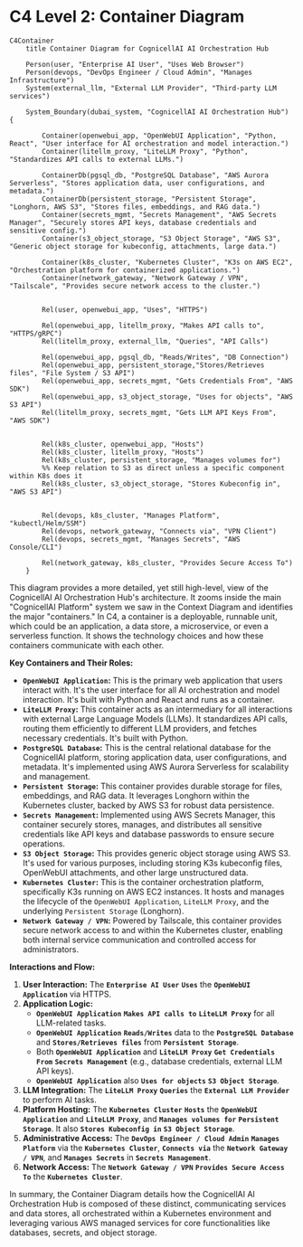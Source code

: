 # C4 Level 2: Container Diagram

```mermaid
C4Container
    title Container Diagram for CognicellAI AI Orchestration Hub

    Person(user, "Enterprise AI User", "Uses Web Browser")
    Person(devops, "DevOps Engineer / Cloud Admin", "Manages Infrastructure")
    System(external_llm, "External LLM Provider", "Third-party LLM services")

    System_Boundary(dubai_system, "CognicellAI AI Orchestration Hub") {

        Container(openwebui_app, "OpenWebUI Application", "Python, React", "User interface for AI orchestration and model interaction.")
        Container(litellm_proxy, "LiteLLM Proxy", "Python", "Standardizes API calls to external LLMs.")

        ContainerDb(pgsql_db, "PostgreSQL Database", "AWS Aurora Serverless", "Stores application data, user configurations, and metadata.")
        ContainerDb(persistent_storage, "Persistent Storage", "Longhorn, AWS S3", "Stores files, embeddings, and RAG data.")
        Container(secrets_mgmt, "Secrets Management", "AWS Secrets Manager", "Securely stores API keys, database credentials and sensitive config.")
        Container(s3_object_storage, "S3 Object Storage", "AWS S3", "Generic object storage for kubeconfig, attachments, large data.")

        Container(k8s_cluster, "Kubernetes Cluster", "K3s on AWS EC2", "Orchestration platform for containerized applications.")
        Container(network_gateway, "Network Gateway / VPN", "Tailscale", "Provides secure network access to the cluster.")


        Rel(user, openwebui_app, "Uses", "HTTPS")

        Rel(openwebui_app, litellm_proxy, "Makes API calls to", "HTTPS/gRPC")
        Rel(litellm_proxy, external_llm, "Queries", "API Calls")

        Rel(openwebui_app, pgsql_db, "Reads/Writes", "DB Connection")
        Rel(openwebui_app, persistent_storage,"Stores/Retrieves files", "File System / S3 API")
        Rel(openwebui_app, secrets_mgmt, "Gets Credentials From", "AWS SDK")
        Rel(openwebui_app, s3_object_storage, "Uses for objects", "AWS S3 API")
        Rel(litellm_proxy, secrets_mgmt, "Gets LLM API Keys From", "AWS SDK")


        Rel(k8s_cluster, openwebui_app, "Hosts")
        Rel(k8s_cluster, litellm_proxy, "Hosts")
        Rel(k8s_cluster, persistent_storage, "Manages volumes for")
        %% Keep relation to S3 as direct unless a specific component within K8s does it
        Rel(k8s_cluster, s3_object_storage, "Stores Kubeconfig in", "AWS S3 API")


        Rel(devops, k8s_cluster, "Manages Platform", "kubectl/Helm/SSM")
        Rel(devops, network_gateway, "Connects via", "VPN Client")
        Rel(devops, secrets_mgmt, "Manages Secrets", "AWS Console/CLI")

        Rel(network_gateway, k8s_cluster, "Provides Secure Access To")
    }
```

This diagram provides a more detailed, yet still high-level, view of the CognicellAI AI Orchestration Hub's architecture. It zooms inside the main "CognicellAI Platform" system we saw in the Context Diagram and identifies the major "containers." In C4, a container is a deployable, runnable unit, which could be an application, a data store, a microservice, or even a serverless function. It shows the technology choices and how these containers communicate with each other.

**Key Containers and Their Roles:**

*   **`OpenWebUI Application`:** This is the primary web application that users interact with. It's the user interface for all AI orchestration and model interaction. It's built with Python and React and runs as a container.
*   **`LiteLLM Proxy`:** This container acts as an intermediary for all interactions with external Large Language Models (LLMs). It standardizes API calls, routing them efficiently to different LLM providers, and fetches necessary credentials. It's built with Python.
*   **`PostgreSQL Database`:** This is the central relational database for the CognicellAI platform, storing application data, user configurations, and metadata. It's implemented using AWS Aurora Serverless for scalability and management.
*   **`Persistent Storage`:** This container provides durable storage for files, embeddings, and RAG data. It leverages Longhorn within the Kubernetes cluster, backed by AWS S3 for robust data persistence.
*   **`Secrets Management`:** Implemented using AWS Secrets Manager, this container securely stores, manages, and distributes all sensitive credentials like API keys and database passwords to ensure secure operations.
*   **`S3 Object Storage`:** This provides generic object storage using AWS S3. It's used for various purposes, including storing K3s kubeconfig files, OpenWebUI attachments, and other large unstructured data.
*   **`Kubernetes Cluster`:** This is the container orchestration platform, specifically K3s running on AWS EC2 instances. It hosts and manages the lifecycle of the `OpenWebUI Application`, `LiteLLM Proxy`, and the underlying `Persistent Storage` (Longhorn).
*   **`Network Gateway / VPN`:** Powered by Tailscale, this container provides secure network access to and within the Kubernetes cluster, enabling both internal service communication and controlled access for administrators.

**Interactions and Flow:**

1.  **User Interaction:** The **`Enterprise AI User`** **`Uses`** the **`OpenWebUI Application`** via HTTPS.
2.  **Application Logic:**
    *   **`OpenWebUI Application`** **`Makes API calls to`** **`LiteLLM Proxy`** for all LLM-related tasks.
    *   **`OpenWebUI Application`** **`Reads/Writes`** data to the **`PostgreSQL Database`** and **`Stores/Retrieves files`** from **`Persistent Storage`**.
    *   Both **`OpenWebUI Application`** and **`LiteLLM Proxy`** **`Get Credentials From`** **`Secrets Management`** (e.g., database credentials, external LLM API keys).
    *   **`OpenWebUI Application`** also **`Uses for objects`** **`S3 Object Storage`**.
3.  **LLM Integration:** The **`LiteLLM Proxy`** **`Queries`** the **`External LLM Provider`** to perform AI tasks.
4.  **Platform Hosting:** The **`Kubernetes Cluster`** **`Hosts`** the **`OpenWebUI Application`** and **`LiteLLM Proxy`**, and **`Manages volumes for`** **`Persistent Storage`**. It also **`Stores Kubeconfig in`** **`S3 Object Storage`**.
5.  **Administrative Access:** The **`DevOps Engineer / Cloud Admin`** **`Manages Platform`** via the **`Kubernetes Cluster`**, **`Connects via`** the **`Network Gateway / VPN`**, and **`Manages Secrets`** in **`Secrets Management`**.
6.  **Network Access:** The **`Network Gateway / VPN`** **`Provides Secure Access To`** the **`Kubernetes Cluster`**.

In summary, the Container Diagram details how the CognicellAI AI Orchestration Hub is composed of these distinct, communicating services and data stores, all orchestrated within a Kubernetes environment and leveraging various AWS managed services for core functionalities like databases, secrets, and object storage.